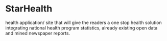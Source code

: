 <h1>StarHealth</h1>
 health application/ site that will give the readers a one stop health solution integrating  national health program statistics, already existing open data and mined newspaper reports. 